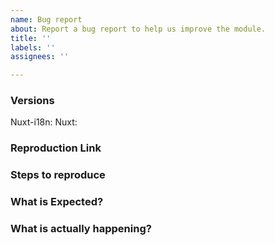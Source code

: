 ```yaml
---
name: Bug report
about: Report a bug report to help us improve the module.
title: ''
labels: ''
assignees: ''

---
```


### Versions
Nuxt-i18n: <!-- ex: 5.9.0 -->
Nuxt: <!-- ex: 2.0.0 -->

### Reproduction Link
<!-- A minimal test case on https://template.nuxtjs.org/ or GitHub reprository that can reproduce the bug. -->

### Steps to reproduce


### What is Expected?


### What is actually happening?
